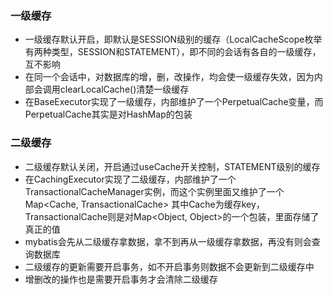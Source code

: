 
[](https://juejin.cn/post/7206261082453671994?searchId=202307132139084B0F96B37C8D47A3D1D4)
### 一级缓存

- 一级缓存默认开启，即默认是SESSION级别的缓存（LocalCacheScope枚举有两种类型，SESSION和STATEMENT），即不同的会话有各自的一级缓存，互不影响
- 在同一个会话中，对数据库的增，删，改操作，均会使一级缓存失效，因为内部会调用clearLocalCache()清楚一级缓存
- 在BaseExecutor实现了一级缓存，内部维护了一个PerpetualCache变量，而PerpetualCache其实是对HashMap的包装

### 二级缓存

- 二级缓存默认关闭，开启通过useCache开关控制，STATEMENT级别的缓存
- 在CachingExecutor实现了二级缓存，内部维护了一个TransactionalCacheManager实例，而这个实例里面又维护了一个 Map<Cache, TransactionalCache>
  其中Cache为缓存key， TransactionalCache则是对Map<Object, Object>的一个包装，里面存储了真正的值
- mybatis会先从二级缓存拿数据，拿不到再从一级缓存拿数据，再没有则会查询数据库
- 二级缓存的更新需要开启事务，如不开启事务则数据不会更新到二级缓存中
- 增删改的操作也是需要开启事务才会清除二级缓存
